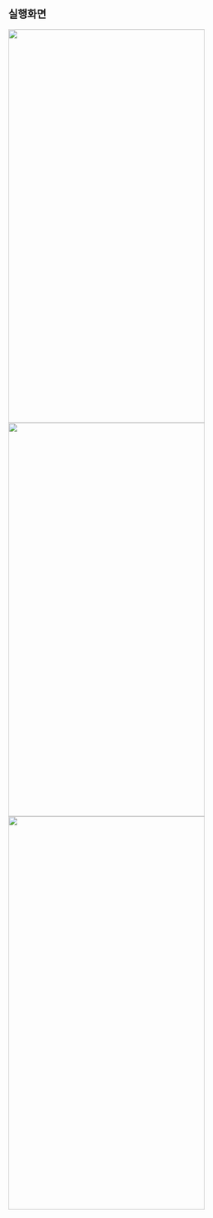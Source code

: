 ## 실행화면

<img src="https://user-images.githubusercontent.com/62470991/183982076-01e225e7-1ef5-42ba-b4b2-891508d37f16.png" width="400" height="800"/>

<img src="https://user-images.githubusercontent.com/62470991/183982140-c6663aac-7c89-485c-9422-747a84d3de4c.png" width="400" height="800"/>

<img src="https://user-images.githubusercontent.com/62470991/183982486-d0b0db95-805a-47b5-ac60-53a0cac2e0c1.png" width="400" height="800"/>
